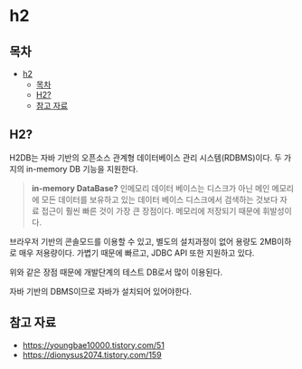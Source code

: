# h2

## 목차
- [h2](#h2)
  - [목차](#목차)
  - [H2?](#h2-1)
  - [참고 자료](#참고-자료)

## H2?
H2DB는 자바 기반의 오픈소스 관계형 데이터베이스 관리 시스템(RDBMS)이다.
두 가지의 in-memory DB 기능을 지원한다.
> __in-memory DataBase?__
> 인메모리 데이터 베이스는 디스크가 아닌 메인 메모리에 모든 데이터를 보유하고 있는 데이터 베이스
> 디스크에서 검색하는 것보다 자료 접근이 훨씬 빠른 것이 가장 큰 장점이다.
> 메모리에 저장되기 때문에 휘발성이다.

브라우저 기반의 콘솔모드를 이용할 수 있고, 별도의 설치과정이 없어 용량도 2MB이하로 매우 저용량이다.
가볍기 때문에 빠르고, JDBC API 또한 지원하고 있다.

위와 같은 장점 때문에 개발단계의 테스트 DB로서 많이 이용된다.

자바 기반의 DBMS이므로 자바가 설치되어 있어야한다.

## 참고 자료
- https://youngbae10000.tistory.com/51
- https://dionysus2074.tistory.com/159
